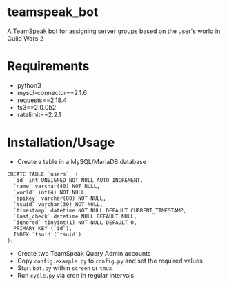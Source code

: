 # teamspeak_bot
A TeamSpeak bot for assigning server groups based on the user's world in Guild Wars 2

# Requirements 
* python3
* mysql-connector==2.1.6
* requests==2.18.4
* ts3==2.0.0b2
* ratelimit==2.2.1

# Installation/Usage
- Create a table in a MySQL/MariaDB database  
```mysql
CREATE TABLE `users`  (
  `id` int UNSIGNED NOT NULL AUTO_INCREMENT,
  `name` varchar(40) NOT NULL,
  `world` int(4) NOT NULL,
  `apikey` varchar(80) NOT NULL,
  `tsuid` varchar(30) NOT NULL,
  `timestamp` datetime NOT NULL DEFAULT CURRENT_TIMESTAMP,
  `last_check` datetime NULL DEFAULT NULL,
  `ignored` tinyint(1) NOT NULL DEFAULT 0,
  PRIMARY KEY (`id`),
  INDEX `tsuid`(`tsuid`)
);
```
- Create two TeamSpeak Query Admin accounts
- Copy `config.example.py` to `config.py` and set the required values
- Start `bot.py` within `screen` or `tmux`
- Run `cycle.py` via cron in regular intervals
